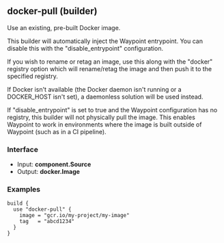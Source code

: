 <!-- This file was generated via `make gen/integrations-hcl` -->
## docker-pull (builder)

Use an existing, pre-built Docker image.

This builder will automatically inject the Waypoint entrypoint. You
can disable this with the "disable_entrypoint" configuration.

If you wish to rename or retag an image, use this along with the
"docker" registry option which will rename/retag the image and then
push it to the specified registry.

If Docker isn't available (the Docker daemon isn't running or a DOCKER_HOST
isn't set), a daemonless solution will be used instead.

If "disable_entrypoint" is set to true and the Waypoint configuration
has no registry, this builder will not physically pull the image. This enables
Waypoint to work in environments where the image is built outside of Waypoint
(such as in a CI pipeline).

### Interface

- Input: **component.Source**
- Output: **docker.Image**

### Examples

```hcl
build {
  use "docker-pull" {
    image = "gcr.io/my-project/my-image"
    tag   = "abcd1234"
  }
}
```


